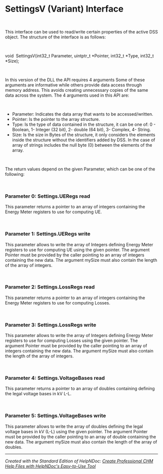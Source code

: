 # SettingsV (Variant) Interface

&nbsp;

This interface can be used to read/write certain properties of the active DSS object. The structure of the interface is as follows:

&nbsp;

void  SettingsV(int32\_t Parameter, uintptr\_t \*Pointer, int32\_t \*Type, int32\_t \*Size);

&nbsp;

In this version of the DLL the API requires 4 arguments Some of these arguments are informative while others provide data access through memory address. This avoids creating unnecessary copies of the same data across the system. The 4 arguments used in this API are:

&nbsp;

* Parameter: Indicates the data array that wants to be accessed/written.
* Pointer: Is the pointer to the array structure.
* Type: Is the type of data contained in the structure, it can be one of: 0 - Boolean, 1- Integer (32 bit), 2- double (64 bit), 3- Complex, 4- String.
* Size: Is the size in Bytes of the structure, it only considers the elements inside the structure without the identifiers added by DSS. In the case of array of strings includes the null byte (0) between the elements of the array.  

&nbsp;

The return values depend on the given Parameter, which can be one of the following:

&nbsp;

### Parameter 0: Settings.UERegs read

This parameter returns a pointer to an array of integers containing the Energy Meter registers to use for computing UE.

&nbsp;

### Parameter 1: Settings.UERegs write

This parameter allows to write the array of Integers defining Energy Meter registers to use for computing UE using the given pointer. The argument Pointer must be provided by the caller pointing to an array of integers containing the new data. The argument mySize must also contain the length of the array of integers.

&nbsp;

### Parameter 2: Settings.LossRegs read

This parameter returns a pointer to an array of integers containing the Energy Meter registers to use for computing Losses.

&nbsp;

### Parameter 3: Settings.LossRegs write

This parameter allows to write the array of Integers defining Energy Meter registers to use for computing Losses using the given pointer. The argument Pointer must be provided by the caller pointing to an array of integers containing the new data. The argument mySize must also contain the length of the array of integers.

&nbsp;

### Parameter 4: Settings.VoltageBases read

This parameter returns a pointer to an array of doubles containing defining the legal voltage bases in kV L-L.

&nbsp;

### Parameter 5: Settings.VoltageBases write

This parameter allows to write the array of doubles defining the legal voltage bases in kV (L-L) using the given pointer. The argument Pointer must be provided by the caller pointing to an array of double containing the new data. The argument mySize must also contain the length of the array of doubles.


***
_Created with the Standard Edition of HelpNDoc: [Create Professional CHM Help Files with HelpNDoc's Easy-to-Use Tool](<https://www.helpndoc.com/feature-tour/create-chm-help-files/>)_

